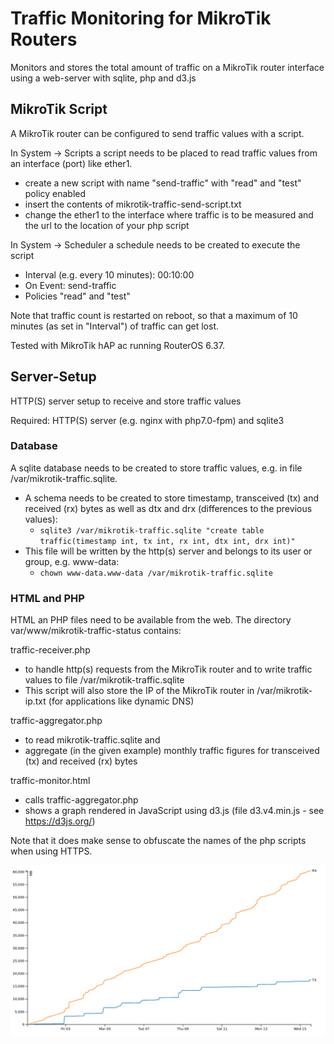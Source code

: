 # Traffic Monitoring for MikroTik Routers
Monitors and stores the total amount of traffic on a MikroTik router interface using a web-server with sqlite, php and d3.js

## MikroTik Script
A MikroTik router can be configured to send traffic values with a script.

In System -> Scripts a script needs to be placed to read traffic values from an interface (port) like ether1. 
- create a new script with name "send-traffic" with "read" and "test" policy enabled
- insert the contents of mikrotik-traffic-send-script.txt
- change the ether1 to the interface where traffic is to be measured and the url to the location of your php script

In System -> Scheduler a schedule needs to be created to execute the script
- Interval (e.g. every 10 minutes): 00:10:00
- On Event: send-traffic
- Policies "read" and "test"

Note that traffic count is restarted on reboot, so that a maximum of 10 minutes (as set in "Interval") of traffic can get lost.

Tested with MikroTik hAP ac running RouterOS 6.37.

## Server-Setup
HTTP(S) server setup to receive and store traffic values

Required: HTTP(S) server (e.g. nginx with php7.0-fpm) and sqlite3

### Database
A sqlite database needs to be created to store traffic values, e.g. in file /var/mikrotik-traffic.sqlite.
- A schema needs to be created to store timestamp, transceived (tx) and received (rx) bytes as well as dtx and drx (differences to the previous values):
  - ```sqlite3 /var/mikrotik-traffic.sqlite "create table traffic(timestamp int, tx int, rx int, dtx int, drx int)"```
- This file will be written by the http(s) server and belongs to its user or group, e.g. www-data:
  - ```chown www-data.www-data /var/mikrotik-traffic.sqlite```

### HTML and PHP
HTML an PHP files need to be available from the web. The directory var/www/mikrotik-traffic-status contains:

traffic-receiver.php
- to handle http(s) requests from the MikroTik router and to write traffic values to file /var/mikrotik-traffic.sqlite
- This script will also store the IP of the MikroTik router in /var/mikrotik-ip.txt (for applications like dynamic DNS)

traffic-aggregator.php 
- to read mikrotik-traffic.sqlite and 
- aggregate (in the given example) monthly traffic figures for transceived (tx) and received (rx) bytes

traffic-monitor.html 
- calls traffic-aggregator.php 
- shows a graph rendered in JavaScript using d3.js (file d3.v4.min.js - see https://d3js.org/)

Note that it does make sense to obfuscate the names of the php scripts when using HTTPS.

![alt tag](traffic-monitor.png)
